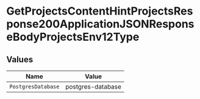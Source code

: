 # GetProjectsContentHintProjectsResponse200ApplicationJSONResponseBodyProjectsEnv12Type


## Values

| Name               | Value              |
| ------------------ | ------------------ |
| `PostgresDatabase` | postgres-database  |